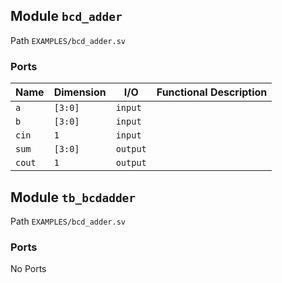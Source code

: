 ## Module `bcd_adder`

Path `EXAMPLES/bcd_adder.sv`

### Ports
                                                                           
| Name      | Dimension     | I/O         | Functional Description        |
|-----------|---------------|-------------|-------------------------------|
| `a`       | `[3:0]`       | `input`     |                               |
| `b`       | `[3:0]`       | `input`     |                               |
| `cin`     | `1`           | `input`     |                               |
| `sum`     | `[3:0]`       | `output`    |                               |
| `cout`    | `1`           | `output`    |                               |
                                                                           
## Module `tb_bcdadder`

Path `EXAMPLES/bcd_adder.sv`

### Ports

No Ports

